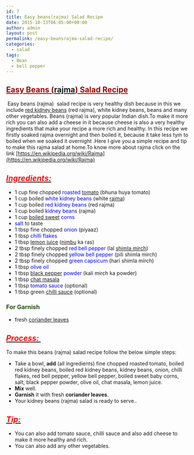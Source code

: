 ```yaml
---
id: 7
title: Easy beans(rajma) Salad Recipe
date: 2015-10-13T06:05:00+00:00
author: admin
layout: post
permalink: /easy-beansrajma-salad-recipe/
categories:
  - salad
tags:
  - Bean
  - bell pepper
---
```


## <span style="color: #990000; text-decoration: underline;">Easy Beans ([rajma](http://en.wikipedia.org/wiki/Rajma "Rajma")) Salad Recipe</span>

 Easy beans (rajma)  salad recipe is very healthy dish because in this we include [red kidney beans](http://en.wikipedia.org/wiki/Phaseolus_vulgaris "Phaseolus vulgaris") (red rajma), white kidney beans, beans and many other vegetables. Beans (rajma) is very popular Indian dish.To make it more rich you can also add a cheese in it because cheese is also a very healthy ingredients that make your recipe a more rich and healthy. In this recipe we firstly soaked rajma overnight and then boiled it, because it take less tym to boiled when we soaked it overnight .Here I give you a simple recipe and tip to make this rajma salad at home.To know more about rajma click on the link [https://en.wikipedia.org/wiki/Rajma](https://en.wikipedia.org/wiki/Rajma)

## _<u><span style="color: red;">Ingredients:</span></u>_

*   1 cup fine chopped <span style="color: blue;">roasted</span> [tomato](http://en.wikipedia.org/wiki/Tomato "Tomato") (bhuna huya tomato)
*   1 cup boiled <span style="color: blue;">white kidney beans</span> (white [rajma](http://en.wikipedia.org/wiki/Rajma "Rajma"))
*   1 cup boiled <span style="color: blue;">red kidney beans</span> (red rajma)
*   1 cup boiled <span style="color: blue;">kidney bean</span>s (rajma)
*   1 cup [boiled sweet](http://en.wikipedia.org/wiki/Hard_candy "Hard candy") <span style="color: blue;">corns</span>
*   <span style="color: blue;">salt</span> to taste
*   1 tbsp fine chopped <span style="color: blue;">onion</span> (piyaaz)
*   1 tbsp <span style="color: blue;">chilli flakes</span>
*   1 tbsp [lemon juice](http://en.wikipedia.org/wiki/Lemonade "Lemonade") ([nimbu](http://en.wikipedia.org/wiki/Lemon "Lemon") ka ras)
*   2 tbsp finely chopped <span style="color: blue;">red bell pepper</span> (lal [shimla mirch](http://en.wikipedia.org/wiki/Bell_pepper "Bell pepper"))
*   2 tbsp finely chopped <span style="color: blue;">yellow bell pepper</span> (pili shimla mirch)
*   2 tbsp finely chopped <span style="color: blue;">green capsicum</span> (hari shimla mirch)
*   1 tbsp <span style="color: blue;">olive oil</span>
*   1 tbsp [black pepper](http://en.wikipedia.org/wiki/Black_pepper "Black pepper") <span style="color: blue;">powder</span> (kali mirch ka powder)
*   1 tbsp [chat masala](http://en.wikipedia.org/wiki/Chaat_masala "Chaat masala")
*   1 tbsp <span style="color: blue;">tomato sauce</span> (optional)
*   1 tbsp green [chilli sauce](http://en.wikipedia.org/wiki/Hot_sauce "Hot sauce") (optional)

### <span style="color: #274e13;">For Garnish</span>

*   fresh [coriander leaves](http://en.wikipedia.org/wiki/Coriander "Coriander")

## _<u><span style="color: red;">Process: </span></u>_

To make this beans (rajma) salad recipe follow the below simple steps:

*   Take a bowl, **add** (all ingredients) fine chopped roasted tomato, boiled red kidney beans, boiled red kidney beans, kidney beans, onion, chilli flakes, red bell pepper, yellow bell pepper, boiled sweet baby corns, salt, black pepper powder, olive oil, chat masala, lemon juice.
*   **Mix** well.
*   **Garnish** it with fresh **coriander leaves**.
*   Your kidney beans (rajma) salad is ready to serve..

## _<u><span style="color: red;">Tip:</span></u>_

*   You can also add tomato sauce, chilli sauce and also add cheese to make it more healthy and rich.
*   You can also add any other vegetables.
